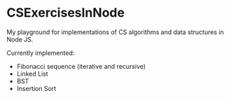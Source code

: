 # CSExercisesInNode
My playground for implementations of CS algorithms and data structures in Node JS.

Currently implemented:
* Fibonacci sequence (iterative and recursive)
* Linked List
* BST
* Insertion Sort

